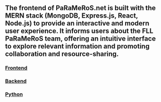 ## The frontend of PaRaMeRoS.net is built with the MERN stack (MongoDB, Express.js, React, Node.js) to provide an interactive and modern user experience. It informs users about the FLL PaRaMeRoS team, offering an intuitive interface to explore relevant information and promoting collaboration and resource-sharing.

### [Frontend](https://github.com/DavidFrings/PaRaMeRoS-Frontend)
### [Backend](https://github.com/DavidFrings/PaRaMeRoS-Backend)
### [Python](https://github.com/PaRaMeRoS/PaRaMeRoS-Python)

